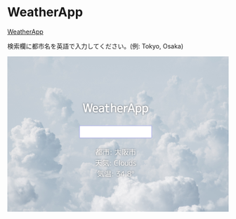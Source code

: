# WeatherApp
[WeatherApp](https://ryfiii-weatherapp.netlify.app/)

検索欄に都市名を英語で入力してください。(例: Tokyo, Osaka)

![WeatherApp](./images/WeatherApp.jpg)
